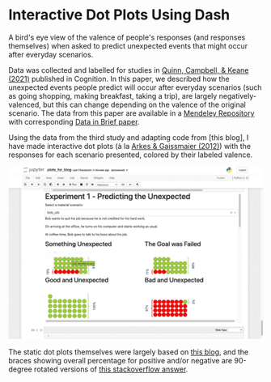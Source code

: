 # Interactive Dot Plots Using Dash

A bird's eye view of the valence of people's responses (and responses themselves) when asked to predict unexpected events that might occur after everyday scenarios. 

Data was collected and labelled for studies in [Quinn, Campbell, & Keane (2021)](https://doi.org/10.1016/j.cognition.2020.104520) published in Cognition. In this paper, we described how the unexpected events people predict will occur after everyday scenarios (such as going shopping, making breakfast, taking a trip), are largely negatively-valenced, but this can change depending on the valence of the original scenario. The data from this paper are available in a [Mendeley Repository](https://doi.org/10.17632/kkt999sn7b.1) with corresponding [Data in Brief paper](https://doi.org/10.1016/j.dib.2021.106935).

Using the data from the third study and adapting code from [this blog], I have made interactive dot plots (à la [Arkes & Gaissmaier (2012)](https://doi.org/10.1177/0956797612437428)) with the responses for each scenario presented, colored by their labeled valence.

![Example Showing Expt 1](images/gif_of_expt1.gif) 

The static dot plots themselves were largely based on [this blog]( https://blog.matteoferla.com/2019/10/pictograms-with-plotly-and-fontawesome.html), and the braces showing overall percentage for positive and/or negative are 90-degree rotated versions of [this stackoverflow answer](https://stackoverflow.com/a/61454455).

